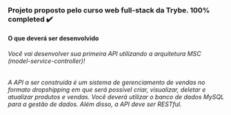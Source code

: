 ### Projeto proposto pelo curso web full-stack da Trybe. 100% completed ✔️

#### O que deverá ser desenvolvido
###### Você vai desenvolver sua primeira API utilizando a arquitetura MSC (model-service-controller)!

###### A API a ser construída é um sistema de gerenciamento de vendas no formato dropshipping em que será possível criar, visualizar, deletar e atualizar produtos e vendas. Você deverá utilizar o banco de dados MySQL para a gestão de dados. Além disso, a API deve ser RESTful.
